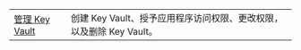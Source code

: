 |  |  |
|---------|---------|
| [管理 Key Vault][1] | 创建 Key Vault、授予应用程序访问权限、更改权限，以及删除 Key Vault。 |

[1]: https://azure.microsoft.com/resources/samples/key-vault-java-manage-key-vaults/
